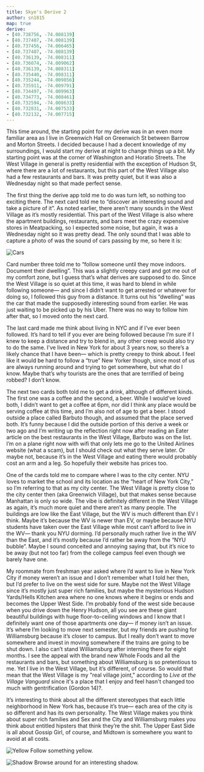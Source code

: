 ```yaml
---
title: Skye's Derive 2
author: sn1815
map: true
derive:
- [40.738756, -74.008139]
- [40.737407, -74.008139]
- [40.737456, -74.006465]
- [40.737407, -74.008139]
- [40.736139, -74.008311]
- [40.736074, -74.009062]
- [40.736139, -74.008311]
- [40.735440, -74.008311]
- [40.735244, -74.009856]
- [40.735911, -74.009791]
- [40.734497, -74.009963]
- [40.734773, -74.008461]
- [40.732594, -74.008633]
- [40.732831, -74.007533]
- [40.732132, -74.007715]
---
```

This time around, the starting point for my derive was in an even more familiar area as I live in Greenwich Hall on Greenwich St between Barrow and Morton Streets. I decided because I had a decent knowledge of my surroundings, I would start my derive at night to change things up a bit. My starting point was at the corner of Washington and Horatio Streets. The West Village in general is pretty residential with the exception of Hudson St, where there are a lot of restaurants, but this part of the West Village also had a few restaurants and bars. It was pretty quiet, but it was also a Wednesday night so that made perfect sense.

The first thing the derive app told me to do was turn left, so nothing too exciting there. The next card told me to “discover an interesting sound and take a picture of it”. As noted earlier, there aren’t many sounds in the West Village as it’s mostly residential. This part of the West Village is also where the apartment buildings, restaurants, and bars meet the crazy expensive stores in Meatpacking, so I expected some noise, but again, it was a Wednesday night so it was pretty dead. The only sound that I was able to capture a photo of was the sound of cars passing by me, so here it is:

![Cars](https://i.imgur.com/30PhmTL.jpg)

Card number three told me to “follow someone until they move indoors. Document their dwelling”. This was a slightly creepy card and got me out of my comfort zone, but I guess that’s what derives are supposed to do. Since the West Village is so quiet at this time, it was hard to blend in while following someone— and since I didn’t want to get arrested or whatever for doing so, I followed this guy from a distance. It turns out his “dwelling” was the car that made the supposedly interesting sound from earlier. He was just waiting to be picked up by his Uber. There was no way to follow him after that, so I moved onto the next card.

The last card made me think about living in NYC and if I’ve ever been followed. It’s hard to tell if you ever are being followed because I’m sure if I knew to keep a distance and try to blend in, any other creep would also try to do the same. I’ve lived in New York for about 3 years now, so there’s a likely chance that I have been— which is pretty creepy to think about. I feel like it would be hard to follow a “true” New Yorker though, since most of us are always running around and trying to get somewhere, but what do I know. Maybe that’s why tourists are the ones that are terrified of being robbed? I don’t know.

The next two cards both told me to get a drink, although of different kinds. The first one was a coffee and the second, a beer. While I would’ve loved both, I didn’t want to get a coffee at 6pm, nor did I think any place would be serving coffee at this time, and I’m also not of age to get a beer. I stood outside a place called Barbuto though, and assumed that the place served both. It’s funny because I did the outside portion of this derive a week or two ago and I’m writing up the reflection right now after reading an Eater article on the best restaurants in the West Village, Barbuto was on the list. I’m on a plane right now with wifi that only lets me go to the United Airlines website (what a scam), but I should check out what they serve later. Or maybe not, because it’s in the West Village and eating there would probably cost an arm and a leg. So hopefully their website has prices too.

One of the cards told me to compare where I was to the city center. NYU loves to market the school and its location as the “heart of New York City,” so I’m referring to that as my city center. The West Village is pretty close to the city center then (aka Greenwich Village), but that makes sense because Manhattan is only so wide. The vibe is definitely different in the West Village as again, it’s much more quiet and there aren’t as many people. The buildings are low like the East Village, but the WV is much different than EV I think. Maybe it’s because the WV is newer than EV, or maybe because NYU students have taken over the East Village while most can’t afford to live in the WV— thank you NYU dorming. I’d personally much rather live in the WV than the East, and it’s mostly because I’d rather be away from the “NYU bubble”. Maybe I sound conceited and annoying saying that, but it’s nice to be away (but not too far) from the college campus feel even though we barely have one.

My roommate from freshman year asked where I’d want to live in New York City if money weren’t an issue and I don’t remember what I told her then, but I’d prefer to live on the west side for sure. Maybe not the West Village since it’s mostly just super rich families, but maybe the mysterious Hudson Yards/Hells Kitchen area where no one knows where it begins or ends and becomes the Upper West Side. I’m probably fond of the west side because when you drive down the Henry Hudson, all you see are these giant beautiful buildings with huge floor-to-ceiling windows and I know that I definitely want one of those apartments one day— if money isn’t an issue. It’s where I’m looking to move next semester, but my friends are pushing for Williamsburg because it’s closer to campus. But I really don’t want to move somewhere and invest in moving somewhere if the trains are going to be shut down. I also can’t stand Williamsburg after interning there for eight months. I see the appeal with the brand new Whole Foods and all the restaurants and bars, but something about Williamsburg is so pretentious to me. Yet I live in the West Village, but it’s different, of course. So would that mean that the West Village is my "real village joint," according to *Live at the Village Vanguard* since it's a place that I enjoy and feel hasn't changed too much with gentrification (Gordon 14)?.

It’s interesting to think about all the different stereotypes that each little neighborhood in New York has, because it’s true— each area of the city is so different and has its own personality. The West Village makes you think about super rich families and Sex and the City and Williamsburg makes you think about entitled hipsters that think they’re the shit. The Upper East Side is all about Gossip Girl, of course, and Midtown is somewhere you want to avoid at all costs.

![Yellow](https://i.imgur.com/2rSaKqE.jpg)
Follow something yellow.

![Shadow](https://i.imgur.com/swoJnGi.jpg)
Browse around for an interesting shadow.
